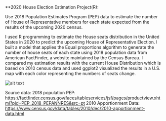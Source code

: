  **2020 House Election Estimation Project(R): 



Use 2018 Population Estimates Program (PEP) data to estimate the number of House of Representative members for each state expected from the results of the upcoming 2020 census.


 I used R programming to estimate the House seats distribution in the United States in 2020 to predict the upcoming House of Representative Election. I built a model that applies the Equal proportions algorithm to generate the number of house seats of each state using 2018 population data from American FactFinder, a website maintained by the Census Bureau. I compared my estimation results with the current House Distribution which is based on 2010 census data and used ggplot2 visualized the results in a U.S. map with each color representing the numbers of seats change.  

![alt text](https://github.com/Bommi95/BYGB7990/blob/master/Rplot.png)

Source data: 
2018 population PEP:
https://factfinder.census.gov/faces/tableservices/jsf/pages/productview.xhtml?pid=PEP_2018_PEPANNRES&src=pt
2010 Apportionment Data: 
https://www.census.gov/data/tables/2010/dec/2010-apportionment-data.html
